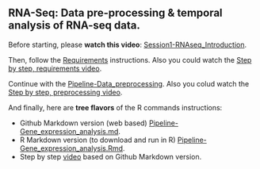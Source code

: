 ## RNA-Seq: Data pre-processing & temporal analysis of RNA-seq data.


Before starting, please **watch this video**: [Session1-RNAseq_Introduction](https://drive.google.com/open?id=1ogZf5UNYp2iL3x4-b3RRnU5Vmk7qJVBQ).

Then, follow the [Requirements](https://github.com/ibioChile/Transcriptomics-R-Workshop-public/blob/master/Session1-Temporal_Analysis/1_Requirements.md) instructions. Also you could watch the [Step by step, requirements video](https://drive.google.com/open?id=1GZbBg3DW284LVvTSucif0fhKskjvMr4X).

Continue with the [Pipeline-Data_preprocessing](https://github.com/ibioChile/Transcriptomics-R-Workshop-public/blob/master/Session1-Temporal_Analysis/2_Pipeline-Data_preprocessing.md). Also you colud watch the [Step by step, preprocessing video](https://drive.google.com/open?id=104scpjSD8ZeEIcqTHo0JNqueY5RGxJdH).

And finally, here are **tree flavors** of the R commands instructions:
* Github Markdown version (web based) [Pipeline-Gene_expression_analysis.md](https://github.com/ibioChile/Transcriptomics-R-Workshop-public/blob/master/Session1-Temporal_Analysis/3_Pipeline-Gene_expression_analysis.md).
* R Markdown version (to download and run in R) [Pipeline-Gene_expression_analysis.Rmd](https://github.com/ibioChile/Transcriptomics-R-Workshop-public/blob/master/Session1-Temporal_Analysis/3_Pipeline-Gene_expression_analysis.Rmd).
* Step by step [video](https://drive.google.com/open?id=12TKwThNH7myStGNrp-_ZK6ppsNRMScB2) based on Github Markdown version.


